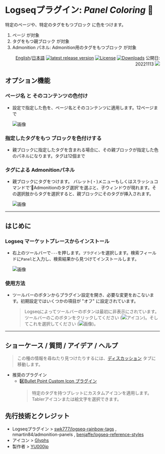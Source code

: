 # Logseqプラグイン: *Panel Coloring* 🎨

特定のページや、特定のタグをもつブロック に色をつけます。
  1. ページ が対象
  2. タグをもつ親ブロック が対象
  3. Admonition パネル: Admonition用のタグをもつブロック が対象

<div align="right">

[English](https://github.com/YU000jp/logseq-plugin-panel-coloring)/[日本語](https://github.com/YU000jp/logseq-plugin-panel-coloring/blob/main/README.ja.md) [![latest release version](https://img.shields.io/github/v/release/YU000jp/logseq-plugin-panel-coloring)](https://github.com/YU000jp/logseq-plugin-panel-coloring/releases)
[![License](https://img.shields.io/github/license/YU000jp/logseq-plugin-panel-coloring?color=blue)](https://github.com/YU000jp/logseq-plugin-panel-coloring/blob/main/LICENSE)
[![Downloads](https://img.shields.io/github/downloads/YU000jp/logseq-plugin-panel-coloring/total.svg)](https://github.com/YU000jp/logseq-plugin-panel-coloring/releases)
 公開日: 20221113 <a href="https://www.buymeacoffee.com/yu000japan"><img src="https://img.buymeacoffee.com/button-api/?text=Buy me a pizza&emoji=🍕&slug=yu000japan&button_colour=FFDD00&font_colour=000000&font_family=Poppins&outline_colour=000000&coffee_colour=ffffff" /></a>
 </div>

## オプション機能

### ページ名 と そのコンテンツの色付け

- 設定で指定した色を、ページ名とそのコンテンツに適用します。12ページまで

   ![画像](https://user-images.githubusercontent.com/111847207/224817899-44220e25-3c28-4ea6-9f9a-5892241df95a.gif)

### 指定したタグをもつ ブロックを色付けする

- 親ブロックに指定したタグを含まれる場合に、その親ブロックが指定した色のパネルになります。タグは12個まで

### タグによる Admonitionパネル

- 親ブロックにタグをつけます。 バレット(・)メニューもしくはスラッシュコマンドで'🌈Admonitionのタグ選択'を選ぶと、子ウィンドウが現れます。その選択肢からタグを選択すると、親ブロックにそのタグが挿入されます。

   ![画像](https://user-images.githubusercontent.com/111847207/207467377-e307a412-b9c1-4889-b110-3f69e3f00007.png)

---

## はじめに

### Logseq マーケットプレースからインストール

- 右上のツールバーで`---`を押します。`プラグイン`を選択します。検索フィールドに`Panel`と入力し、検索結果から見つけてインストールします。

   ![画像](https://user-images.githubusercontent.com/111847207/229359195-84732952-d385-4689-af1e-2cc7cc9d491f.png)

### 使用方法

- ツールバーのボタンからプラグイン設定を開き、必要な変更をおこないます。初期設定ではいくつかの項目が "オフ" に設定されています。
  > Logseqによってツールバーのボタンは最初に非表示にされています。ツールバーのこのボタンをクリックしてください (![アイコン](https://github.com/YU000jp/logseq-plugin-bullet-point-custom-icon/assets/111847207/136f9d0f-9dcf-4942-9821-c9f692fcfc2f))。そしてこれを選択してください (![画像](https://github.com/YU000jp/logseq-plugin-panel-coloring/assets/111847207/4ad68d3f-454d-412b-924c-0b919fd0bf89))。

---

## ショーケース / 質問 / アイデア / ヘルプ

> この種の情報を尋ねたり見つけたりするには、[ディスカッション](https://github.com/YU000jp/logseq-plugin-some-menu-extender/discussions) タブに移動します。

- 推奨のプラグイン
  - [#️⃣Bullet Point Custom Icon プラグイン](https://github.com/YU000jp/logseq-plugin-bullet-point-custom-icon)
    > 特定のタグを持つブレットにカスタムアイコンを適用します。Tablerアイコンまたは絵文字を選択できます。

## 先行技術とクレジット

- Logseqプラグイン > [swk777/logseq-rainbow-tags](https://github.com/swk777/logseq-rainbow-tags) , nmartin84/admonition-panels , [benjaffe/logseq-reference-styles](https://github.com/benjaffe/logseq-reference-styles)
- アイコン > [Glyphs](https://glyphs.fyi/dir?i=venn&v=poly&w)
- 製作者 > [YU000jp](https://github.com/YU000jp)
